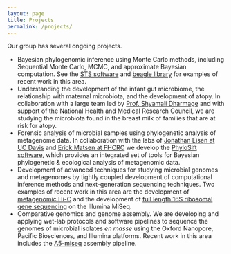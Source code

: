 ```yaml
---
layout: page
title: Projects
permalink: /projects/
---
```


Our group has several ongoing projects.

+ Bayesian phylogenomic inference using Monte Carlo methods, including Sequential Monte Carlo, MCMC, and approximate Bayesian computation. See the [STS software](https://github.com/matsengrp/sts) and [beagle library](https://code.google.com/p/beagle-lib/) for examples of recent work in this area.
+ Understanding the development of the infant gut microbiome, the relationship with maternal microbiota, and the development of atopy.
  In collaboration with a large team led by [Prof. Shyamali Dharmage](http://pgh.unimelb.edu.au/about/contact/allstaff/dharmage) and with support of the National Health and Medical Research Council, we are studying the microbiota found in the breast milk of families that are at risk for atopy.
+ Forensic analysis of microbial samples using phylogenetic analysis of metagenome data.
  In collaboration with the labs of [Jonathan Eisen at UC Davis](http://phylogenomics.wordpress.com) and [Erick Matsen at FHCRC](http://matsen.fhcrc.org) we develop the [PhyloSift software](http://phylosift.wordpress.org), which provides an integrated set of tools for Bayesian phylogenetic & ecological analysis of metagenomic data.
+ Development of advanced techniques for studying microbial genomes and metagenomes by tightly coupled development of computational inference methods and next-generation sequencing techniques. Two examples of recent work in this area are the development of [metagenomic Hi-C](https://peerj.com/articles/415/) and the development of [full length 16S ribosomal gene sequencing](http://biorxiv.org/content/early/2014/11/06/010967) on the Illumina MiSeq.
+ Comparative genomics and genome assembly. We are developing and applying wet-lab protocols and software pipelines to sequence the genomes of microbial isolates _en masse_ using the Oxford Nanopore, Pacific Biosciences, and Illumina platforms. Recent work in this area includes the [A5-miseq](http://sf.net/p/ngopt) assembly pipeline.
